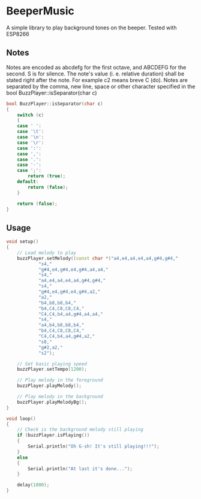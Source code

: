 # BeeperMusic
A simple library to play background tones on the beeper. Tested with ESP8266

## Notes
Notes are encoded as abcdefg for the first octave, and ABCDEFG for the second. S is for silence. The note's value (i. e. relative duration) shall be stated right after the note. For example c2 means breve C (do). Notes are separated by the comma, new line, space or other character specified in the bool BuzzPlayer::isSeparator(char c)

```c++
bool BuzzPlayer::isSeparator(char c)
{
    switch (c)
    {
    case ' ':
    case '\t':
    case '\n':
    case '\r':
    case ':':
    case ',':
    case '.':
    case '-':
    case ';':
        return (true);
    default:
        return (false);
    }

    return (false);
}
```

## Usage


```c++
void setup()
{
    // Load melody to play
    buzzPlayer.setMelody((const char *)"a4,e4,a4,e4,a4,g#4,g#4,"
			"s4,"
			"g#4,e4,g#4,e4,g#4,a4,a4,"
			"s4,"
			"a4,e4,a4,e4,a4,g#4,g#4,"
			"s4,"
			"g#4,e4,g#4,e4,g#4,a2,"
			"a2,"
			"b4,b8,b8,b4,"
			"b4,C4,C8,C8,C4,"
			"C4,C4,b4,a4,g#4,a4,a4,"
			"s4,"
			"a4,b4,b8,b8,b4,"
			"b4,C4,C8,C8,C4,"
			"C4,C4,b4,a4,g#4,a2,"
			"s8,"
			"g#2,a2,"
			"s2");

    // Set basic playing speed
    buzzPlayer.setTempo(1200);

    // Play melody in the foreground
    buzzPlayer.playMelody();

    // Play melody in the background
    buzzPlayer.playMelodyBg();
}

void loop()
{
    // Check is the background melody still playing
	if (buzzPlayer.isPlaying())
	{
		Serial.println("Oh G-sh! It's still playing!!!");
	}
	else
	{
		Serial.println("At last it's done...");
	}

	delay(1000);
}
```
